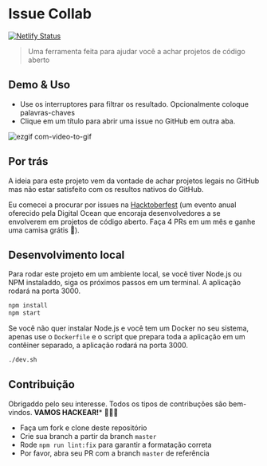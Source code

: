 # Issue Collab

[![Netlify Status](https://api.netlify.com/api/v1/badges/a515d6f7-91ed-4ce2-899a-5958d9600ba8/deploy-status)](https://app.netlify.com/sites/issue-collab/deploys)

> Uma ferramenta feita para ajudar você a achar projetos de código aberto

## Demo & Uso

- Use os interruptores para filtrar os resultado. Opcionalmente coloque palavras-chaves
- Clique em um título para abrir uma issue no GitHub em outra aba.

![ezgif com-video-to-gif](https://user-images.githubusercontent.com/39889198/67807711-ba90b080-fa6b-11e9-9326-c1dface895c2.gif)

## Por trás

A ideia para este projeto vem da vontade de achar projetos legais no GitHub mas não estar satisfeito com os resultos nativos do GitHub.

Eu comecei a procurar por issues na [Hacktoberfest](https://medium.freecodecamp.org/i-just-got-my-free-hacktoberfest-shirt-heres-a-quick-way-you-can-get-yours-fa78d6e24307) (um evento anual oferecido pela Digital Ocean que encoraja desenvolvedores a se envolverem em projetos de código aberto. Faça 4 PRs em um mês e ganhe uma camisa grátis 👕).

## Desenvolvimento local

Para rodar este projeto em um ambiente local, se você tiver Node.js ou NPM instaladdo,
siga os próximos passos em um terminal. A aplicação rodará na porta 3000.

```bash
npm install
npm start
```

Se você não quer instalar Node.js e você tem um Docker no seu sistema,
apenas use o `Dockerfile` e o script que prepara toda a aplicação
em um contêiner separado, a aplicação rodará na porta 3000.

```bash
./dev.sh
```

## Contribuição

Obrigaddo pelo seu interesse. Todos os tipos de contribuções são bem-vindos. **VAMOS HACKEAR!*** 🔨🔨🔨

- Faça um fork e clone deste repositório
- Crie sua branch a partir da branch `master`
- Rode `npm run lint:fix` para garantir a formatação correta
- Por favor, abra seu PR com a branch `master` de referência


